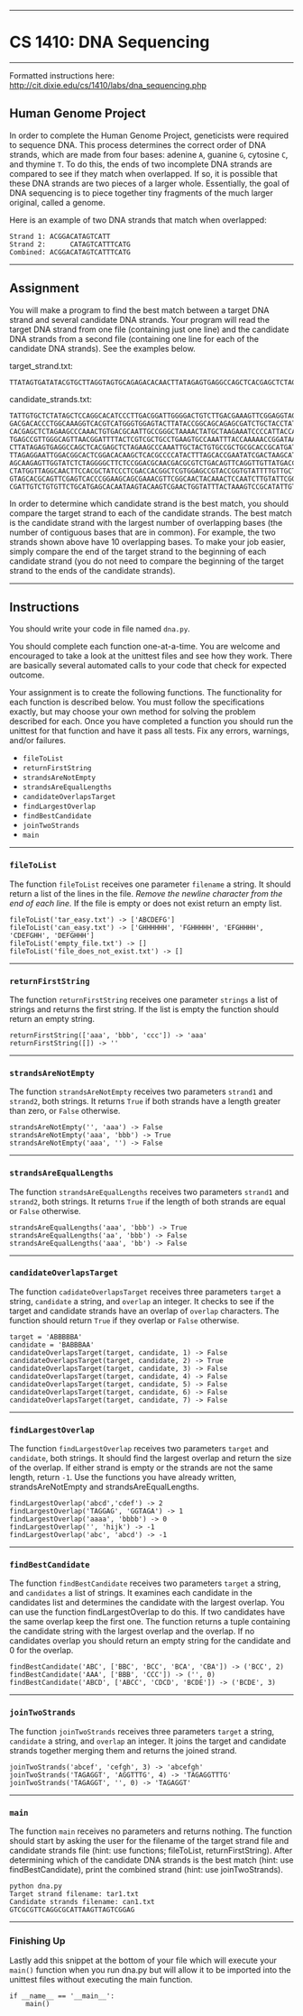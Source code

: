 ----------------------------------------------------------------------

# CS 1410: DNA Sequencing

----------------------------------------------------------------------

Formatted instructions here: http://cit.dixie.edu/cs/1410/labs/dna_sequencing.php

## Human Genome Project

In order to complete the Human Genome Project, geneticists were required to
sequence DNA. This process determines the correct order of DNA strands, which
are made from four bases: adenine `A`, guanine `G`, cytosine `C`, and thymine
`T`. To do this, the ends of two incomplete DNA strands are compared to see if
they match when overlapped. If so, it is possible that these DNA strands are two
pieces of a larger whole. Essentially, the goal of DNA sequencing is to piece
together tiny fragments of the much larger original, called a genome.

Here is an example of two DNA strands that match when overlapped:

```language-text
Strand 1: ACGGACATAGTCATT
Strand 2:      CATAGTCATTTCATG
Combined: ACGGACATAGTCATTTCATG
```

----------------------------------------------------------------------

## Assignment

You will make a program to find the best match between a target DNA strand and
several candidate DNA strands. Your program will read the target DNA strand from
one file (containing just one line) and the candidate DNA strands from a second
file (containing one line for each of the candidate DNA strands). See the
examples below.

target_strand.txt:

```language-text
TTATAGTGATATACGTGCTTAGGTAGTGCAGAGACACAACTTATAGAGTGAGGCCAGCTCACGAGCTCTAGAAGCCCAAA
```

candidate_strands.txt:

```language-text
TATTGTGCTCTATAGCTCCAGGCACATCCCTTGACGGATTGGGGACTGTCTTGACGAAAGTTCGGAGGTAGAAAAGTCCA
GACGACACCCTGGCAAAGGTCACGTCATGGGTGGAGTACTTATACCGGCAGCAGAGCGATCTGCTACCTATCTTCATGAT
CACGAGCTCTAGAAGCCCAAACTGTGACGCAATTGCCGGGCTAAAACTATGCTAAGAAATCCCCATTACCAGAGTCTTAG
TGAGCCGTTGGGCAGTTAACGGATTTTACTCGTCGCTGCCTGAAGTGCCAAATTTACCAAAAACCGGATAACTTCATGCA
CTTATAGAGTGAGGCCAGCTCACGAGCTCTAGAAGCCCAAATTGCTACTGTGCCGCTGCGCACCGCATGATCGCAGTCAG
TTAGAGGAATTGGACGGCACTCGGACACAAGCTCACGCCCCATACTTTAGCACCGAATATCGACTAAGCATAGTTGATCT
AGCAAGAGTTGGTATCTCTAGGGGCTTCTCCGGACGCAACGACGCGTCTGACAGTTCAGGTTGTTATGACCCGGGTGTGA
CTATGGTTAGGCAACTTCCACGCTATCCCTCGACCACGGCTCGTGGAGCCGTACCGGTGTATTTTGTTGCTGCTAATATT
GTAGCACGCAGTTCGAGTCACCCGGAAGCAGCGAAACGTTCGGCAACTACAAACTCCAATCTTGTATTCGGGTGCCTTTT
CGATTGTCTGTGTTCTGCATGAGCACAATAAGTACAAGTCGAACTGGTATTTACTAAAGTCCGCATATTGTACGGTACGT
```

In order to determine which candidate strand is the best match, you should
compare the target strand to each of the candidate strands. The best match is
the candidate strand with the largest number of overlapping bases (the number of
contiguous bases that are in common). For example, the two strands shown above
have 10 overlapping bases. To make your job easier, simply compare the end of
the target strand to the beginning of each candidate strand (you do not need to
compare the beginning of the target strand to the ends of the candidate
strands).

----------------------------------------------------------------------

## Instructions

You should write your code in file named `dna.py`.

You should complete each function one-at-a-time. You are welcome and encouraged
to take a look at the unittest files and see how they work. There are basically
several automated calls to your code that check for expected outcome.

Your assignment is to create the following functions. The functionality for each
function is described below. You must follow the specifications exactly, but may
choose your own method for solving the problem described for each. Once you have
completed a function you should run the unittest for that function and have it
pass all tests. Fix any errors, warnings, and/or failures.

* `fileToList`
* `returnFirstString`
* `strandsAreNotEmpty`
* `strandsAreEqualLengths`
* `candidateOverlapsTarget`
* `findLargestOverlap`
* `findBestCandidate`
* `joinTwoStrands`
* `main`

----------------------------------------------------------------------

### `fileToList`

The function `fileToList` receives one parameter `filename` a string. It should
return a list of the lines in the file. *Remove the newline character from the
end of each line.* If the file is empty or does not exist return an empty list.

```language-python
fileToList('tar_easy.txt') -> ['ABCDEFG']
fileToList('can_easy.txt') -> ['GHHHHHH', 'FGHHHHH', 'EFGHHHH', 'CDEFGHH', 'DEFGHHH']
fileToList('empty_file.txt') -> []
fileToList('file_does_not_exist.txt') -> []
```
----------------------------------------------------------------------

### `returnFirstString`

The function `returnFirstString` receives one parameter `strings` a list of
strings and returns the first string. If the list is empty the function should
return an empty string.

```language-python
returnFirstString(['aaa', 'bbb', 'ccc']) -> 'aaa'
returnFirstString([]) -> ''
```

----------------------------------------------------------------------

### `strandsAreNotEmpty`

The function `strandsAreNotEmpty` receives two parameters `strand1` and
`strand2`, both strings. It returns `True` if both strands have a length greater
than zero, or `False` otherwise.

```language-python
strandsAreNotEmpty('', 'aaa') -> False
strandsAreNotEmpty('aaa', 'bbb') -> True
strandsAreNotEmpty('aaa', '') -> False
```

----------------------------------------------------------------------

### `strandsAreEqualLengths`

The function `strandsAreEqualLengths` receives two parameters `strand1` and
`strand2`, both strings. It returns `True` if the length of both strands are
equal or `False` otherwise.

```language-python
strandsAreEqualLengths('aaa', 'bbb') -> True
strandsAreEqualLengths('aa', 'bbb') -> False
strandsAreEqualLengths('aaa', 'bb') -> False
```

----------------------------------------------------------------------

### `candidateOverlapsTarget`

The function `cadidateOverlapsTarget` receives three parameters `target` a
string, `candidate` a string, and `overlap` an integer. It checks to see if the
target and candidate strands have an overlap of `overlap` characters. The
function should return `True` if they overlap or `False` otherwise.

```language-python
target = 'ABBBBBA'
candidate = 'BABBBAA'
candidateOverlapsTarget(target, candidate, 1) -> False
candidateOverlapsTarget(target, candidate, 2) -> True
candidateOverlapsTarget(target, candidate, 3) -> False
candidateOverlapsTarget(target, candidate, 4) -> False
candidateOverlapsTarget(target, candidate, 5) -> False
candidateOverlapsTarget(target, candidate, 6) -> False
candidateOverlapsTarget(target, candidate, 7) -> False
```

----------------------------------------------------------------------

### `findLargestOverlap`

The function `findLargestOverlap` receives two parameters `target` and
`candidate`, both strings. It should find the largest overlap and return the
size of the overlap. If either strand is empty or the strands are not the same
length, return `-1`. Use the functions you have already written,
strandsAreNotEmpty and strandsAreEqualLengths.

```language-python
findLargestOverlap('abcd','cdef') -> 2
findLargestOverlap('TAGGAG', 'GGTAGA') -> 1
findLargestOverlap('aaaa', 'bbbb') -> 0
findLargestOverlap('', 'hijk') -> -1
findLargestOverlap('abc', 'abcd') -> -1
```

----------------------------------------------------------------------

### `findBestCandidate`

The function `findBestCandidate` receives two parameters `target` a string, and
`candidates` a list of strings. It examines each candidate in the candidates
list and determines the candidate with the largest overlap. You can use the
function findLargestOverlap to do this. If two candidates have the same overlap
keep the first one. The function returns a tuple containing the candidate string
with the largest overlap and the overlap. If no candidates overlap you should
return an empty string for the candidate and 0 for the overlap.


```language-python
findBestCandidate('ABC', ['BBC', 'BCC', 'BCA', 'CBA']) -> ('BCC', 2)
findBestCandidate('AAA', ['BBB', 'CCC']) -> ('', 0)
findBestCandidate('ABCD', ['ABCC', 'CDCD', 'BCDE']) -> ('BCDE', 3)
```

----------------------------------------------------------------------

### `joinTwoStrands`

The function `joinTwoStrands` receives three parameters `target` a string,
`candidate` a string, and `overlap` an integer. It joins the target and
candidate strands together merging them and returns the joined strand.

```language-python
joinTwoStrands('abcef', 'cefgh', 3) -> 'abcefgh'
joinTwoStrands('TAGAGGT', 'AGGTTTG', 4) -> 'TAGAGGTTTG'
joinTwoStrands('TAGAGGT', '', 0) -> 'TAGAGGT'
```

----------------------------------------------------------------------

### `main`


The function `main` receives no parameters and returns nothing. The function
should start by asking the user for the filename of the target strand file and
candidate strands file (hint: use functions; fileToList, returnFirstString).
After determining which of the candidate DNA strands is the best match (hint:
use findBestCandidate), print the combined strand (hint: use joinTwoStrands).

<pre class="language-bash command-line" data-output="2-4" data-prompt="$ "><code class="language-bash">python dna.py
Target strand filename: tar1.txt
Candidate strands filename: can1.txt
GTCGCGTTCAGGCGCATTAAGTTAGTCGGAG</code></pre>


----------------------------------------------------------------------

### Finishing Up

Lastly add this snippet at the bottom of your file which will execute your
`main()` function when you run dna.py but will allow it to be imported into the
unittest files without executing the main function.

```language-python
if __name__ == '__main__':
    main()
```

